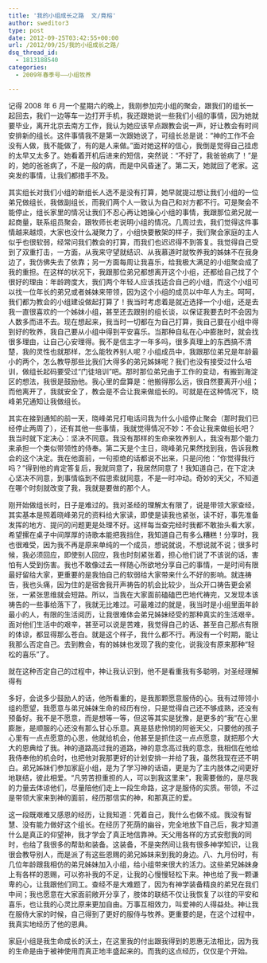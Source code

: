 ```yaml
---
title: '我的小组成长之路  文/竟榕'
author: sweditor3
type: post
date: 2012-09-25T03:42:55+00:00
url: /2012/09/25/我的小组成长之路/
dsq_thread_id:
  - 1813188540
categories:
  - 2009年春季号——小组牧养

---
```

记得 2008 年 6 月一个星期六的晚上，我刚参加完小组的聚会，跟我们的组长一起回去，我们一边等车一边打开手机，我还跟她说一些我们小组的事情，因为她就要毕业，离开北京去南方工作，我认为她应该早点跟教会说一声，好让教会有时间安排新的组长。这件事情我不是第一次跟她说了，可组长总是说：“神的工作不会没有人做，我不能做了，有的是人来做。”面对她这样的信心，我倒是觉得自己挂虑的太早又太多了。她看着开机后进来的短信，突然说：“不好了，我爸爸病了！”是的，她的爸爸病了，不是一般的病，而是中风昏迷了。第二天，她就回了老家。这突发的事情，让我们都措手不及。
  
其实组长对我们小组的新组长人选不是没有打算，她早就提过想让我们小组的一位弟兄做组长，我做副组长，而我们两个人一致认为自己和对方都不行。可是聚会不能停止，组长家里的情况让我们不忍心再让她操心小组的事情，我跟那位弟兄就一起商量，联系组员聚会，跟牧师长老说明小组的情况。几周过去，我们觉得这件事情越来越烦，大家也没什么凝聚力了，小组快要散架的样子，我们聚会家庭的主人似乎也很软弱，经常问我们教会的打算，而我们也迟迟得不到答复。我觉得自己受到了双重打击，一方面，从我来守望就结识、从我慕道时就牧养我的姊妹不在我身边了，我仿佛失去了依靠；另一方面每周让我喜乐，给我极大满足的小组聚会成了我的重担。在这样的状况下，我跟那位弟兄都想离开这个小组，还都给自己找了个很好的理由：年龄跨度大，我们两个年轻人应该找适合自己的小组，而这个小组可以找一位年长的弟兄或者姊妹来带领，因为这个小组的成员以中年人为主。呵呵，我们都为教会的小组建设做起打算了！我当时考虑着是就近选择一个小组，还是去我一直很喜欢的一个姊妹小组，甚至还去跟别的组长谈，以保证我要去时不会因为人数多而进不去。现在想起来，我当时一切都在为自己打算，我自己要在小组中得到好的牧养，我自己要从小组中得到平安喜乐。当那种自私在心中膨胀时，就会找很多理由，让自己心安理得。我不是信主才一年多吗，很多真理上的东西搞不清楚，我的灵性也就那样，怎么能牧养别人呢？小组成员中，我跟那位弟兄是年龄最小的两个，怎么教导那些比我们大得多的弟兄姊妹呢？我们也没有接受过什么培训，做组长起码要受过“门徒培训”吧。那时那位弟兄由于工作的变动，有搬到海淀区的想法，我很是鼓励他。我心里的盘算是：他搬得那么远，很自然要离开小组；而他离开了，我就安全了，教会是不会让我来做组长的。可就是在这种情况下，晓峰弟兄通知让我做组长。
  
其实在接到通知的前一天，晓峰弟兄打电话问我为什么小组停止聚会（那时我们已经停止两周了），还有其他一些事情，我就觉得情况不妙：不会让我来做组长吧？我当时就下定决心：坚决不同意。我没有那样的生命来牧养别人，我没有那个能力来承担一个类似带领性的侍奉。第二天是个主日，晓峰弟兄果然找到我，告诉我教会的这个决定。我在他面前，一句拒绝的话都说不出来，只是问他：“你觉得我行吗？”得到他的肯定答复后，我就同意了，我居然同意了！我知道自己，在下定决心坚决不同意，到事情临到不假思索就同意，不是一时冲动。奇妙的天父，不知道在哪个时刻就改变了我，我就是要做的那个人。
  
刚开始做组长时，日子是难过的。我对圣经的理解太有限了，说是带领大家查经，其实基本是照着晓峰弟兄的资料给大家读，即使是读我也紧张，读不好，事先准备发挥的地方、提问的问题更是处理不好。这样每当查完经时我都不敢抬头看大家，希望摞在桌子中间厚厚的诗歌本能把我挡住，我知道自己有多么糟糕！分享时，我也很难受，因为我不再是原来单纯的一个成员，想说就说，不想说就不说；很多时候，我必须回应，即使别人回应，我也时刻紧张着，担心他们说了不该说的话，害怕有人受到伤害。我也不敢像过去一样随心所欲地分享自己的事情，一是时间有限最好留给大家，更重要的是我怕自己的软弱给大家带来什么不好的影响。就连祷告，我也头痛，因为住的是宿舍我开声祷告的机会比较少，当众开口祷告更会紧张，一紧张思维就会短路。所以，当我在大家面前磕磕巴巴地代祷完，又发现本该祷告的一些事给落下了，我就无比难过。可最难过的就是，我当时是小组里面年龄最小的人，有限的生活阅历，让我很难体会弟兄姊妹经受的那种真实的生活艰辛。面对他们生活中的艰辛，甚至可以说是苦难，我觉得自己的话、甚至自己那点有限的体谅，都显得那么苍白。就是这个样子，我什么都不行。再没有一个时期，能让我那么否定自己。去到教会，有的姊妹也发现了我的变化，说我没有原来那种“轻松的喜乐”了。
  
就在这种否定自己的过程中，神让我认识到，他不是看重我有多聪明，对圣经理解得有
  
多好，会说多少鼓励人的话，他所看重的，是我那颗愿意服侍的心。我有过带领小组的愿望，我愿意与弟兄姊妹生命的经历有份，只是觉得自己还不够成熟，还没有预备好。我不是不愿意，而是想等一等，但这等其实是犹豫，是更多的“我”在心里膨胀，是顺服的心还没有那么甘心乐意。真是慈悲怜悯的阿爸天父，只要他的孩子心里有一点点愿意的心思，他就给机会，他甚至是抓住这一点点愿意，就把那个大大的恩典给了我。神的道路高过我的道路，神的意念高过我的意念，我相信在他给我侍奉他的机会时，也把他对我那更好的计划安排一并给了我，虽然我现在还不明白。弟兄姊妹们参加家庭小组，是为了学习神的话语，更是为了主内肢体之间更好地联结，彼此相爱。“凡劳苦担重担的人，可以到我这里来”，我需要做的，是尽我的力量去体谅他们，尽量陪他们走上一段生命路，这才是服侍的实质。带领，不过是带领大家来到神的面前，经历那信实的神，和那真正的爱。
  
这一段既艰难又感恩的经历，让我知道：凭着自己，我什么也做不成。我没有智慧、没有能力做好这个组长。在经历了死荫的幽谷，完全地放下自己后，我才知道什么是真正的仰望神，我才学会了真正地信靠神。天父用各样的方式安慰我的同时，也给了我很多的帮助和装备。这装备，不是突然间让我有很多神学知识，让我很会教导别人，而是派了有这些恩赐的弟兄姊妹来到我的身边。八、九月份时，有几位年龄跟我相仿的弟兄姊妹加入小组，给小组带来很大的活力。这些弟兄姊妹身上有各样的恩赐，可以弥补我的不足，让我的心慢慢轻松下来。神也给了我一颗谦卑的心，让我跟他们同工。查经不是大难题了，因为有神学装备精良的弟兄在我们中间；我也愿意在大家面前敞开分享了，肢体的联结不仅让我恢复了以往的平安和喜乐，也让我的心灵比原来更加自由。万事互相效力，叫爱神的人得益处。神让我在服侍大家的时候，自己得到了更好的服侍与牧养。更重要的是，在这个过程中，我真实地经历了他的恩典。
  
家庭小组是我生命成长的沃土，在这里我的付出跟我得到的恩惠无法相比，因为我的生命是由于被神使用而真正地丰盛起来的。而我的这点经历，仅仅是个开始。